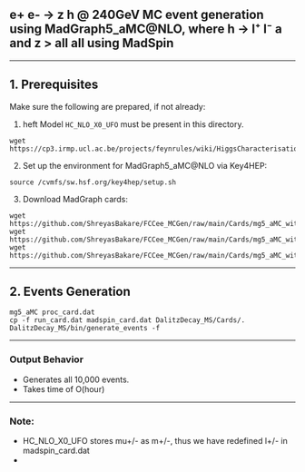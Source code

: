 ## e+ e- → z h @ 240GeV MC event generation using MadGraph5_aMC@NLO, where h → l⁺ l⁻ a and z > all all using MadSpin

---

## 1. Prerequisites

Make sure the following are prepared, if not already:

1. heft Model `HC_NLO_X0_UFO` must be present in this directory.

```
wget https://cp3.irmp.ucl.ac.be/projects/feynrules/wiki/HiggsCharacterisation#no1
```

2. Set up the environment for MadGraph5_aMC@NLO via Key4HEP:

```
source /cvmfs/sw.hsf.org/key4hep/setup.sh
```

3. Download MadGraph cards:
```
wget https://github.com/ShreyasBakare/FCCee_MCGen/raw/main/Cards/mg5_aMC_with_MadSpin/proc_card.dat
wget https://github.com/ShreyasBakare/FCCee_MCGen/raw/main/Cards/mg5_aMC_with_MadSpin/run_card.dat
wget https://github.com/ShreyasBakare/FCCee_MCGen/raw/main/Cards/mg5_aMC_with_MadSpin/madspin_card.dat
``` 

---

## 2. Events Generation

```
mg5_aMC proc_card.dat
cp -f run_card.dat madspin_card.dat DalitzDecay_MS/Cards/.
DalitzDecay_MS/bin/generate_events -f
```

---

### Output Behavior

- Generates all 10,000 events.
- Takes time of O(hour)

---

### Note:
-   HC_NLO_X0_UFO stores mu+/- as m+/-, thus we have redefined l+/- in madspin_card.dat
-   
